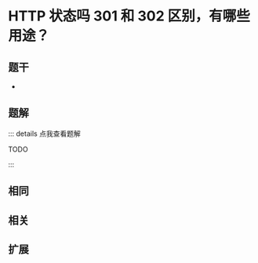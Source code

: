 # HTTP 状态吗 301 和 302 区别，有哪些用途？


## 题干

- 



## 题解

::: details 点我查看题解

  TODO

:::



## 相同


## 相关


## 扩展

